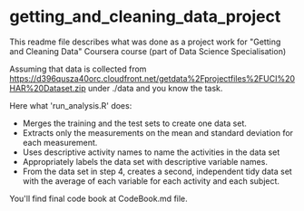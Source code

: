 # getting_and_cleaning_data_project

This readme file describes what was done as a project work for "Getting and Cleaning Data" Coursera course (part of Data Science Specialisation)

Assuming that data is collected from
https://d396qusza40orc.cloudfront.net/getdata%2Fprojectfiles%2FUCI%20HAR%20Dataset.zip
under ./data
and you know the task.

Here what 'run_analysis.R' does:
* Merges the training and the test sets to create one data set.
* Extracts only the measurements on the mean and standard deviation for each measurement. 
* Uses descriptive activity names to name the activities in the data set
* Appropriately labels the data set with descriptive variable names. 
* From the data set in step 4, creates a second, independent tidy data set with the average of each variable for each activity and each subject.
 
You'll find final code book at CodeBook.md file.
